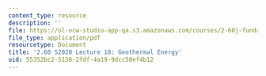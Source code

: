 ```yaml
---
content_type: resource
description: ''
file: https://ol-ocw-studio-app-qa.s3.amazonaws.com/courses/2-60j-fundamentals-of-advanced-energy-conversion-spring-2020/55352bc251382fdf4a199dcc50ef4b12_MIT2_60s20_lec18.pdf
file_type: application/pdf
resourcetype: Document
title: '2.60 S2020 Lecture 18: Geothermal Energy'
uid: 55352bc2-5138-2fdf-4a19-9dcc50ef4b12
---
```

